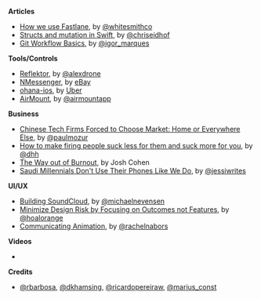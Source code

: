 
**Articles**

* [How we use Fastlane](https://www.whitesmith.co/blog/how-we-use-fastlane), by [@whitesmithco](https://twitter.com/whitesmithco)
* [Structs and mutation in Swift](http://chris.eidhof.nl/post/structs-and-mutation-in-swift/), by [@chriseidhof](https://twitter.com/chriseidhof)
* [Git Workflow Basics](https://blog.codeminer42.com/git-workflow-basics-d405746f6205#.56anfuro6), by [@igor_marques](https://blog.codeminer42.com/@igor_marques)

**Tools/Controls**

* [Reflektor](https://github.com/alexdrone/Reflektor), by [@alexdrone](https://twitter.com/alexdrone)
* [NMessenger](https://github.com/eBay/NMessenger), by [eBay](https://github.com/eBay)
* [ohana-ios](https://github.com/uber/ohana-ios), by [Uber](https://github.com/uber)
* [AirMount](https://www.airmountapp.com), by [@airmountapp](https://twitter.com/airmountapp)

**Business**

* [Chinese Tech Firms Forced to Choose Market: Home or Everywhere Else](http://www.nytimes.com/2016/08/10/technology/china-homegrown-internet-companies-rest-of-the-world.html?smid=fb-nytimes&smtyp=cur&_r=0), by [@paulmozur](https://twitter.com/paulmozur)
* [How to make firing people suck less for them and suck more for you](https://m.signalvnoise.com/how-to-make-firing-people-suck-less-for-them-and-suck-more-for-you-977afb9ad15d#.oyvfjh2u4), by [@dhh](https://twitter.com/dhh)
* [The Way out of Burnout](https://www.1843magazine.com/body-mind/the-daily/the-way-out-of-burnout), by Josh Cohen
* [Saudi Millennials Don't Use Their Phones Like We Do](https://backchannel.com/the-human-codebreakers-ddb4ca9b2dff#.lramk0xzy), by [@jessiwrites](https://twitter.com/jessiwrites)


**UI/UX**

* [Building SoundCloud](http://www.michaelevensen.com/), by [@michaelnevensen](https://twitter.com/michaelnevensen/)
* [Minimize Design Risk by Focusing on Outcomes not Features](https://www.nngroup.com/articles/outcomes-vs-features/), by [@hoalorange](https://twitter.com/hoalorange)
* [Communicating Animation](http://alistapart.com/article/communicating-animation), by [@rachelnabors](https://twitter.com/rachelnabors)

**Videos**

* 

**Credits**

* [@rbarbosa](https://twitter.com/rbarbosa/), [@dkhamsing](https://twitter.com/dkhamsing), [@ricardopereiraw](https://twitter.com/ricardopereiraw), [@marius_const](https://twitter.com/marius_const)
